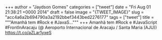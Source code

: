 
+++
author = "Jaydson Gomes"
categories = ["tweet"]
date = "Fri Aug 01 21:38:21 +0000 2014"
draft = false
image = "{TWEET_IMAGE}"
slug = "acc4a6a2b694790a3a2192bbef3443bed2276177"
tags = ["tweet"]
title = """Amanhã tem #Rock e #JavaS..."""
+++
Amanhã tem #Rock e #JavaScript #FrontInAracaju (@ Aeroporto Internacional de Aracaju / Santa Maria (AJU)) https://t.co/aZLar1yxeS
